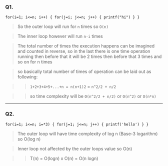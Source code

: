 ### Q1. 

`for(i=1; i<=n; i++) {
    for(j=i; j<=n; j++) {
        printf("hi")
    }
}`

> So the outer loop will run for `n` times so `O(n)`

> The inner loop however will run `n-i` times

> The total number of times the execution happens can be imagined and counted in reverse, so in the last there is one time operation running then before that it will be 2 times then before that 3 times and so on for n times

> so basically total number of times of operation can be laid out as following:

>>    `1+2+3+4+5+...+n = n(n+1)2` = `n^2/2 + n/2` 

>>    so time complexity will be `O(n^2/2 + n/2)` or `O(n^2)` or `O(n*n)`   

---

### Q2.

`for(i=1; i<=n; i=*3) {
    for(j=1; j<=n; j++) {
        printf('hello')
    }
}`

> The outer loop will have time complexity of log n (Base-3 logarithm) so O(log n)

> Inner loop not affected by the outer loops value so O(n)

>> T(n) = O(logn) x O(n) = O(n logn)